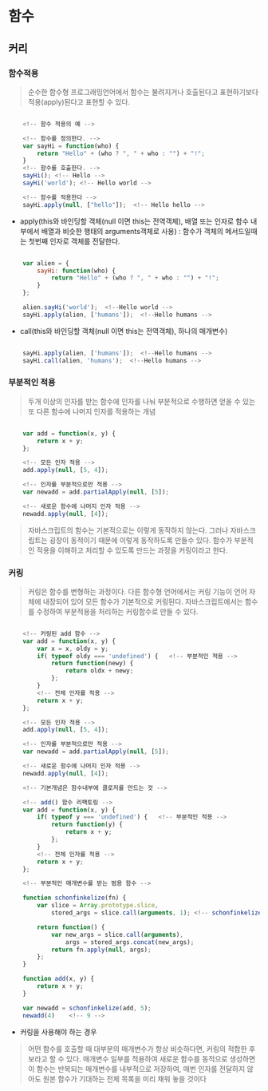 # 함수

## 커리


### 함수적용
> 순수한 함수형 프로그래밍언어에서 함수는 불려지거나 호출된다고 표현하기보다 적용(apply)된다고 표현할 수 있다.

```javascript

    <!-- 함수 적용의 예 -->

    <!-- 함수를 정의한다. -->
    var sayHi = function(who) {
        return "Hello" + (who ? ", " + who : "") + "!";
    }
    <!-- 함수를 호출한다. -->
    sayHi(); <!-- Hello -->
    sayHi('world'); <!-- Hello world -->

    <!-- 함수를 적용한다 -->
    sayHi.apply(null, ["hello"]);  <!-- Hello hello -->

```
* apply(this와 바인딩할 객체(null 이면 this는 전역객체), 배열 또는 인자로 함수 내부에서 배열과 비슷한 행태의 arguments객체로 사용) : 함수가 객체의 메서드일때는 첫번째 인자로 객체를 전달한다.

```javascript

    var alien = {
        sayHi: function(who) {
            return "Hello" + (who ? ", " + who : "") + "!";
        }
    };

    alien.sayHi('world');  <!--Hello world -->
    sayHi.apply(alien, ['humans']);  <!--Hello humans -->
```

* call(this와 바인딩할 객체(null 이면 this는 전역객체), 하나의 매개변수)

```javascript

    sayHi.apply(alien, ['humans']);  <!--Hello humans -->
    sayHi.call(alien, 'humans');  <!--Hello humans -->

```

### 부분적인 적용
> 두개 이상의 인자를 받는 함수에 인자를 나눠 부분적으로 수행하면 얻을 수 있는 또 다른 함수에 나머지 인자를 적용하는 개념

```javascript

    var add = function(x, y) {
        return x + y;
    };

    <!-- 모든 인자 적용 -->
    add.apply(null, [5, 4]);

    <!-- 인자를 부분적으로만 적용 -->
    var newadd = add.partialApply(null, [5]);

    <!-- 새로운 함수에 나머지 인자 적용 -->
    newadd.apply(null, [4]);   

```
> 자바스크립트의 함수는 기본적으로는 이렇게 동작하지 않는다. 그러나 자바스크립트는 굉장이 동적이기 때문에 이렇게 동작하도록 만들수 있다.
> 함수가 부분적인 적용을 이해하고 처리할 수 있도록 만드는 과정을 커링이라고 한다.

### 커링
> 커링은 함수를 변형하는 과정이다. 다른 함수형 언어에서는 커링 기능이 언어 자체에 내장되어 있어 모든 함수가 기본적으로 커링된다. 자바스크립트에서는 함수를 수정하여 부분적용을 처리하는 커링함수로 만들 수 있다.

```javascript

    <!-- 커링된 add 함수 -->
    var add = function(x, y) {
        var x = x, oldy = y;
        if( typeof oldy === 'undefined') {   <!-- 부분적인 적용 -->
            return function(newy) {
                return oldx + newy;
            };
        }
        <!-- 전체 인자를 적용 -->
        return x + y;
    };

    <!-- 모든 인자 적용 -->
    add.apply(null, [5, 4]);

    <!-- 인자를 부분적으로만 적용 -->
    var newadd = add.partialApply(null, [5]);

    <!-- 새로운 함수에 나머지 인자 적용 -->
    newadd.apply(null, [4]);

    <!-- 기본개념은 함수내부에 클로저를 만드는 것 -->

    <!-- add() 함수 리팩토링 -->
    var add = function(x, y) {
        if( typeof y === 'undefined') {   <!-- 부분적인 적용 -->
            return function(y) {
                return x + y;
            };
        }
        <!-- 전체 인자를 적용 -->
        return x + y;
    };

    <!-- 부분적인 매개변수를 받는 범용 함수 -->

    function schonfinkelize(fn) {
        var slice = Array.prototype.slice,
            stored_args = slice.call(arguments, 1); <!-- schonfinkelize() 함수를 할당할때의 첫번째 인자를 제외한 나머지를 저장한다. -->

        return function() {
            var new_args = slice.call(arguments),
                args = stored_args.concat(new_args);
            return fn.apply(null, args);
        };
    }

    function add(x, y) {
        return x + y;
    }

    var newadd = schonfinkelize(add, 5);
    newadd(4)    <!-- 9 -->

```

* 커링을 사용해야 하는 경우
> 어떤 함수를 호출할 때 대부분의 매개변수가 항상 비슷하다면, 커링의 적합한 후보라고 할 수 있다. 매개변수 일부를 적용하여 새로운 함수를 동적으로 생성하면 이 함수는 반복되는 매개변수를 내부적으로 저장하여, 매번 인자를 전달하지 않아도 원본 함수가 기대하는 전체 목록을 미리 채워 놓을 것이다

<!-- 무슨말인지 모르겠지만 클로저로 만든 새로운 함수와 초기함수의 인자에 넘긴 함수를 잘 이용하면 다양한 기능을 만들수 있을 것 같다. --> 
